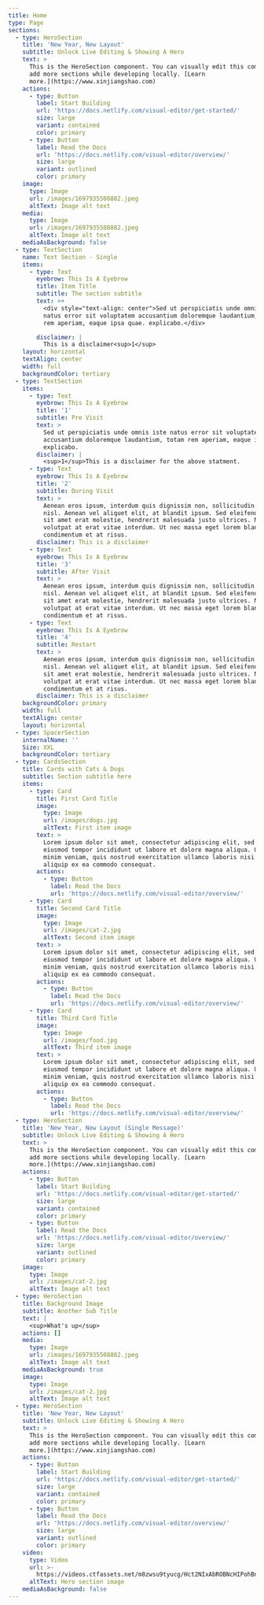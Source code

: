 ```yaml
---
title: Home
type: Page
sections:
  - type: HeroSection
    title: 'New Year, New Layout'
    subtitle: Unlock Live Editing & Showing A Hero
    text: >
      This is the HeroSection component. You can visually edit this component &
      add more sections while developing locally. [Learn
      more.](https://www.xinjiangshao.com)
    actions:
      - type: Button
        label: Start Building
        url: 'https://docs.netlify.com/visual-editor/get-started/'
        size: large
        variant: contained
        color: primary
      - type: Button
        label: Read the Docs
        url: 'https://docs.netlify.com/visual-editor/overview/'
        size: large
        variant: outlined
        color: primary
    image:
      type: Image
      url: /images/1697935508882.jpeg
      altText: Image alt text
    media:
      type: Image
      url: /images/1697935508882.jpeg
      altText: Image alt text
    mediaAsBackground: false
  - type: TextSection
    name: Text Section - Single
    items:
      - type: Text
        eyebrow: This Is A Eyebrow
        title: Item Title
        subtitle: The section subtitle
        text: >+
          <div style="text-align: center">Sed ut perspiciatis unde omnis iste
          natus error sit voluptatem accusantium doloremque laudantium, totam
          rem aperiam, eaque ipsa quae. explicabo.</div>

        disclaimer: |
          This is a disclaimer<sup>1</sup>
    layout: horizontal
    textAlign: center
    width: full
    backgroundColor: tertiary
  - type: TextSection
    items:
      - type: Text
        eyebrow: This Is A Eyebrow
        title: '1'
        subtitle: Pre Visit
        text: >
          Sed ut perspiciatis unde omnis iste natus error sit voluptatem
          accusantium doloremque laudantium, totam rem aperiam, eaque ipsa quae.
          explicabo.
        disclaimer: |
          <sup>1</sup>This is a disclaimer for the above statment.
      - type: Text
        eyebrow: This Is A Eyebrow
        title: '2'
        subtitle: During Visit
        text: >
          Aenean eros ipsum, interdum quis dignissim non, sollicitudin vitae
          nisl. Aenean vel aliquet elit, at blandit ipsum. Sed eleifend felis
          sit amet erat molestie, hendrerit malesuada justo ultrices. Nunc
          volutpat at erat vitae interdum. Ut nec massa eget lorem blandit
          condimentum et at risus.
        disclaimer: This is a disclaimer
      - type: Text
        eyebrow: This Is A Eyebrow
        title: '3'
        subtitle: After Visit
        text: >
          Aenean eros ipsum, interdum quis dignissim non, sollicitudin vitae
          nisl. Aenean vel aliquet elit, at blandit ipsum. Sed eleifend felis
          sit amet erat molestie, hendrerit malesuada justo ultrices. Nunc
          volutpat at erat vitae interdum. Ut nec massa eget lorem blandit
          condimentum et at risus.
      - type: Text
        eyebrow: This Is A Eyebrow
        title: '4'
        subtitle: Restart
        text: >
          Aenean eros ipsum, interdum quis dignissim non, sollicitudin vitae
          nisl. Aenean vel aliquet elit, at blandit ipsum. Sed eleifend felis
          sit amet erat molestie, hendrerit malesuada justo ultrices. Nunc
          volutpat at erat vitae interdum. Ut nec massa eget lorem blandit
          condimentum et at risus.
        disclaimer: This is a disclaimer
    backgroundColor: primary
    width: full
    textAlign: center
    layout: horizontal
  - type: SpacerSection
    internalName: ''
    Size: XXL
    backgroundColor: tertiary
  - type: CardsSection
    title: Cards with Cats & Dogs
    subtitle: Section subtitle here
    items:
      - type: Card
        title: First Card Title
        image:
          type: Image
          url: /images/dogs.jpg
          altText: First item image
        text: >
          Lorem ipsum dolor sit amet, consectetur adipiscing elit, sed do
          eiusmod tempor incididunt ut labore et dolore magna aliqua. Ut enim ad
          minim veniam, quis nostrud exercitation ullamco laboris nisi ut
          aliquip ex ea commodo consequat.
        actions:
          - type: Button
            label: Read the Docs
            url: 'https://docs.netlify.com/visual-editor/overview/'
      - type: Card
        title: Second Card Title
        image:
          type: Image
          url: /images/cat-2.jpg
          altText: Second item image
        text: >
          Lorem ipsum dolor sit amet, consectetur adipiscing elit, sed do
          eiusmod tempor incididunt ut labore et dolore magna aliqua. Ut enim ad
          minim veniam, quis nostrud exercitation ullamco laboris nisi ut
          aliquip ex ea commodo consequat.
        actions:
          - type: Button
            label: Read the Docs
            url: 'https://docs.netlify.com/visual-editor/overview/'
      - type: Card
        title: Third Card Title
        image:
          type: Image
          url: /images/food.jpg
          altText: Third item image
        text: >
          Lorem ipsum dolor sit amet, consectetur adipiscing elit, sed do
          eiusmod tempor incididunt ut labore et dolore magna aliqua. Ut enim ad
          minim veniam, quis nostrud exercitation ullamco laboris nisi ut
          aliquip ex ea commodo consequat.
        actions:
          - type: Button
            label: Read the Docs
            url: 'https://docs.netlify.com/visual-editor/overview/'
  - type: HeroSection
    title: 'New Year, New Layout (Single Message)'
    subtitle: Unlock Live Editing & Showing A Hero
    text: >
      This is the HeroSection component. You can visually edit this component &
      add more sections while developing locally. [Learn
      more.](https://www.xinjiangshao.com)
    actions:
      - type: Button
        label: Start Building
        url: 'https://docs.netlify.com/visual-editor/get-started/'
        size: large
        variant: contained
        color: primary
      - type: Button
        label: Read the Docs
        url: 'https://docs.netlify.com/visual-editor/overview/'
        size: large
        variant: outlined
        color: primary
    image:
      type: Image
      url: /images/cat-2.jpg
      altText: Image alt text
  - type: HeroSection
    title: Background Image
    subtitle: Another Sub Title
    text: |
      <sup>What's up</sup>
    actions: []
    media:
      type: Image
      url: /images/1697935508882.jpeg
      altText: Image alt text
    mediaAsBackground: true
    image:
      type: Image
      url: /images/cat-2.jpg
      altText: Image alt text
  - type: HeroSection
    title: 'New Year, New Layout'
    subtitle: Unlock Live Editing & Showing A Hero
    text: >
      This is the HeroSection component. You can visually edit this component &
      add more sections while developing locally. [Learn
      more.](https://www.xinjiangshao.com)
    actions:
      - type: Button
        label: Start Building
        url: 'https://docs.netlify.com/visual-editor/get-started/'
        size: large
        variant: contained
        color: primary
      - type: Button
        label: Read the Docs
        url: 'https://docs.netlify.com/visual-editor/overview/'
        size: large
        variant: outlined
        color: primary
    video:
      type: Video
      url: >-
        https://videos.ctfassets.net/m8zwsu9tyucg/Hct2NIxAbROBNcHIPohBn/00a0fa5bcd2ed37ca1cec947111d3e7a/AD_dHERO_Quote_V3_Desktop-1440x840-211d0b7.webm
      altText: Hero section image
    mediaAsBackground: false
---
```

